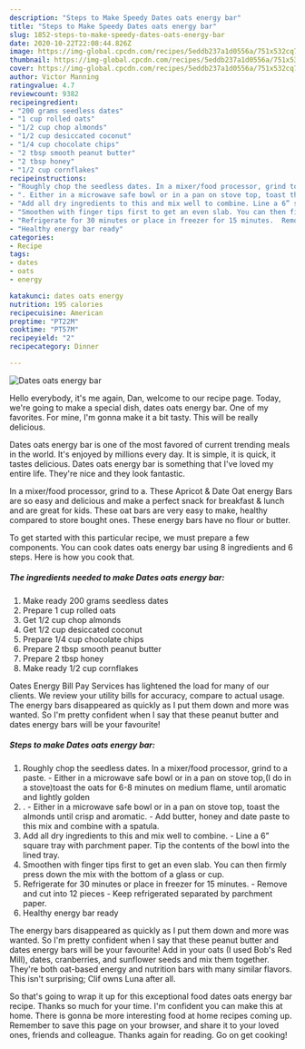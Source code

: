 ```yaml
---
description: "Steps to Make Speedy Dates oats energy bar"
title: "Steps to Make Speedy Dates oats energy bar"
slug: 1852-steps-to-make-speedy-dates-oats-energy-bar
date: 2020-10-22T22:08:44.826Z
image: https://img-global.cpcdn.com/recipes/5eddb237a1d0556a/751x532cq70/dates-oats-energy-bar-recipe-main-photo.jpg
thumbnail: https://img-global.cpcdn.com/recipes/5eddb237a1d0556a/751x532cq70/dates-oats-energy-bar-recipe-main-photo.jpg
cover: https://img-global.cpcdn.com/recipes/5eddb237a1d0556a/751x532cq70/dates-oats-energy-bar-recipe-main-photo.jpg
author: Victor Manning
ratingvalue: 4.7
reviewcount: 9382
recipeingredient:
- "200 grams seedless dates"
- "1 cup rolled oats"
- "1/2 cup chop almonds"
- "1/2 cup desiccated coconut"
- "1/4 cup chocolate chips"
- "2 tbsp smooth peanut butter"
- "2 tbsp honey"
- "1/2 cup cornflakes"
recipeinstructions:
- "Roughly chop the seedless dates. In a mixer/food processor, grind to a paste.  Either in a microwave safe bowl or in a pan on stove top,(I do in a stove)toast the oats for 6-8 minutes on medium flame, until aromatic and lightly golden"
- ". Either in a microwave safe bowl or in a pan on stove top, toast the almonds until crisp and aromatic. Add butter, honey and date paste to this mix and combine with a spatula."
- "Add all dry ingredients to this and mix well to combine. Line a 6” square tray with parchment paper. Tip the contents of the bowl into the lined tray."
- "Smoothen with finger tips first to get an even slab. You can then firmly press down the mix with the bottom of a glass or cup."
- "Refrigerate for 30 minutes or place in freezer for 15 minutes.  Remove and cut into 12 pieces Keep refrigerated separated by parchment paper."
- "Healthy energy bar ready"
categories:
- Recipe
tags:
- dates
- oats
- energy

katakunci: dates oats energy 
nutrition: 195 calories
recipecuisine: American
preptime: "PT22M"
cooktime: "PT57M"
recipeyield: "2"
recipecategory: Dinner

---
```



![Dates oats energy bar](https://img-global.cpcdn.com/recipes/5eddb237a1d0556a/751x532cq70/dates-oats-energy-bar-recipe-main-photo.jpg)

Hello everybody, it's me again, Dan, welcome to our recipe page. Today, we're going to make a special dish, dates oats energy bar. One of my favorites. For mine, I'm gonna make it a bit tasty. This will be really delicious.

Dates oats energy bar is one of the most favored of current trending meals in the world. It's enjoyed by millions every day. It is simple, it is quick, it tastes delicious. Dates oats energy bar is something that I've loved my entire life. They're nice and they look fantastic.

In a mixer/food processor, grind to a. These Apricot &amp; Date Oat energy Bars are so easy and delicious and make a perfect snack for breakfast &amp; lunch and are great for kids. These oat bars are very easy to make, healthy compared to store bought ones. These energy bars have no flour or butter.


To get started with this particular recipe, we must prepare a few components. You can cook dates oats energy bar using 8 ingredients and 6 steps. Here is how you cook that.

<!--inarticleads1-->

##### The ingredients needed to make Dates oats energy bar:

1. Make ready 200 grams seedless dates
1. Prepare 1 cup rolled oats
1. Get 1/2 cup chop almonds
1. Get 1/2 cup desiccated coconut
1. Prepare 1/4 cup chocolate chips
1. Prepare 2 tbsp smooth peanut butter
1. Prepare 2 tbsp honey
1. Make ready 1/2 cup cornflakes


Oates Energy Bill Pay Services has lightened the load for many of our clients. We review your utility bills for accuracy, compare to actual usage. The energy bars disappeared as quickly as I put them down and more was wanted. So I&#39;m pretty confident when I say that these peanut butter and dates energy bars will be your favourite! 

<!--inarticleads2-->

##### Steps to make Dates oats energy bar:

1. Roughly chop the seedless dates. In a mixer/food processor, grind to a paste.  - Either in a microwave safe bowl or in a pan on stove top,(I do in a stove)toast the oats for 6-8 minutes on medium flame, until aromatic and lightly golden
1. . - Either in a microwave safe bowl or in a pan on stove top, toast the almonds until crisp and aromatic. - Add butter, honey and date paste to this mix and combine with a spatula.
1. Add all dry ingredients to this and mix well to combine. - Line a 6” square tray with parchment paper. Tip the contents of the bowl into the lined tray.
1. Smoothen with finger tips first to get an even slab. You can then firmly press down the mix with the bottom of a glass or cup.
1. Refrigerate for 30 minutes or place in freezer for 15 minutes.  - Remove and cut into 12 pieces - Keep refrigerated separated by parchment paper.
1. Healthy energy bar ready


The energy bars disappeared as quickly as I put them down and more was wanted. So I&#39;m pretty confident when I say that these peanut butter and dates energy bars will be your favourite! Add in your oats (I used Bob&#39;s Red Mill), dates, cranberries, and sunflower seeds and mix them together. They&#39;re both oat-based energy and nutrition bars with many similar flavors. This isn&#39;t surprising; Clif owns Luna after all. 

So that's going to wrap it up for this exceptional food dates oats energy bar recipe. Thanks so much for your time. I'm confident you can make this at home. There is gonna be more interesting food at home recipes coming up. Remember to save this page on your browser, and share it to your loved ones, friends and colleague. Thanks again for reading. Go on get cooking!
